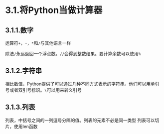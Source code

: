 # 3.1.将Python当做计算器
## 3.1.1.数字
运算符`+`，`-`，`*`和`/`与其他语言一样

除法`/`永远返回一个浮点数。`//`会得到整数结果。要计算余数可以使用`%`

## 3.1.2.字符串
相比数值，Python提供了可以通过几种不同方式表示的字符串。他们可以用单引号或者双引号标识。`\`可以用来转义引号


## 3.1.3.列表
列表，中括号之间的一列逗号分隔的值。列表的元素不必是同一类型
列表可以切片，使用len函数